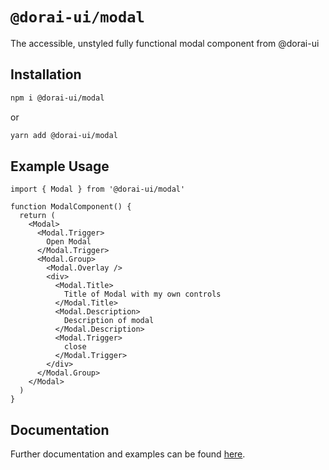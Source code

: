 # `@dorai-ui/modal`

The accessible, unstyled fully functional modal component from @dorai-ui

## Installation

```sh
npm i @dorai-ui/modal
```

or

```sh
yarn add @dorai-ui/modal
```

## Example Usage

```
import { Modal } from '@dorai-ui/modal'

function ModalComponent() {
  return (
    <Modal>
      <Modal.Trigger>
        Open Modal
      </Modal.Trigger>
      <Modal.Group>
        <Modal.Overlay />
        <div>
          <Modal.Title>
            Title of Modal with my own controls
          </Modal.Title>
          <Modal.Description>
            Description of modal
          </Modal.Description>
          <Modal.Trigger>
            close
          </Modal.Trigger>
        </div>
      </Modal.Group>
    </Modal>
  )
}
```

## Documentation

Further documentation and examples can be found [here](https://watife.github.io/dorai-ui/?path=/story/modal--manual).

